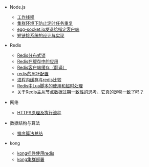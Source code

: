 <!-- - [Home](/) -->

- Node.js
    - [工作线程](Node.js/工作线程/)
    - [集群环境下防止定时任务重复](Node.js/集群环境下防止定时任务重复/)
    - [egg-socket.io发送给指定客户端](Node.js/egg-socket.io发送给指定客户端/)
    - [短链接系统的设计与实现](Node.js/shortUrl/)

- Redis
    - [Redis分布式锁](Redis/Redis分布式锁/)
    - [Redis在缓存中的应用](Redis/Redis在缓存中的应用/)
    - [Redis客户端缓存（翻译）](Redis/Redis客户端缓存（翻译）/)
    - [redis的AOF配置](Redis/redis的AOF配置/)
    - [进程内缓存与redis比较](Redis/进程内缓存与redis比较/)
    - [Redis中Lua脚本的使用和超时处理](Redis/Redis中Lua脚本的使用和超时处理/)
    - [关于Redis主从节点数据过期一致性的思考，它真的足够一致了吗？](Redis/关于Redis主从节点数据过期一致性的思考，它真的足够一致了吗？/)


- 网络
    - [HTTPS原理及执行流程](网络/HTTP/https/)

- 数据结构与算法
    - [排序算法总结](数据结构&算法/排序算法总结/排序.md)

- kong
    - [kong插件使用redis](kong/kong插件使用redis/README.md)
    - [kong集群部署](kong/kong集群部署/)
